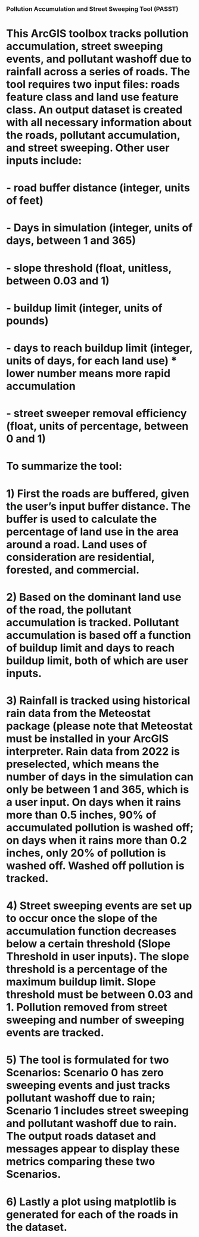 ### Pollution Accumulation and Street Sweeping Tool (PASST)

# This ArcGIS toolbox tracks pollution accumulation, street sweeping events, and pollutant washoff due to rainfall across a series of roads. The tool requires two input files: roads feature class and land use feature class. An output dataset is created with all necessary information about the roads, pollutant accumulation, and street sweeping. Other user inputs include: 
# -	road buffer distance (integer, units of feet)
# -	Days in simulation (integer, units of days, between 1 and 365)
# -	slope threshold (float, unitless, between 0.03 and 1)
# -	buildup limit (integer, units of pounds)
# -	days to reach buildup limit (integer, units of days, for each land use) * lower number means more rapid accumulation
# -	street sweeper removal efficiency (float, units of percentage, between 0 and 1)

# To summarize the tool:
# 1)	First the roads are buffered, given the user’s input buffer distance. The buffer is used to calculate the percentage of land use in the area around a road. Land uses of consideration are residential, forested, and commercial.
# 2)	Based on the dominant land use of the road, the pollutant accumulation is tracked. Pollutant accumulation is based off a function of buildup limit and days to reach buildup limit, both of which are user inputs.
# 3)	Rainfall is tracked using historical rain data from the Meteostat package (please note that Meteostat must be installed in your ArcGIS interpreter. Rain data from 2022 is preselected, which means the number of days in the simulation can only be between 1 and 365, which is a user input. On days when it rains more than 0.5 inches, 90% of accumulated pollution is washed off; on days when it rains more than 0.2 inches, only 20% of pollution is washed off. Washed off pollution is tracked.
# 4)	Street sweeping events are set up to occur once the slope of the accumulation function decreases below a certain threshold (Slope Threshold in user inputs). The slope threshold is a percentage of the maximum buildup limit. Slope threshold must be between 0.03 and 1. Pollution removed from street sweeping and number of sweeping events are tracked.
# 5)	The tool is formulated for two Scenarios: Scenario 0 has zero sweeping events and just tracks pollutant washoff due to rain; Scenario 1 includes street sweeping and pollutant washoff due to rain. The output roads dataset and messages appear to display these metrics comparing these two Scenarios.
# 6)	Lastly a plot using matplotlib is generated for each of the roads in the dataset.
